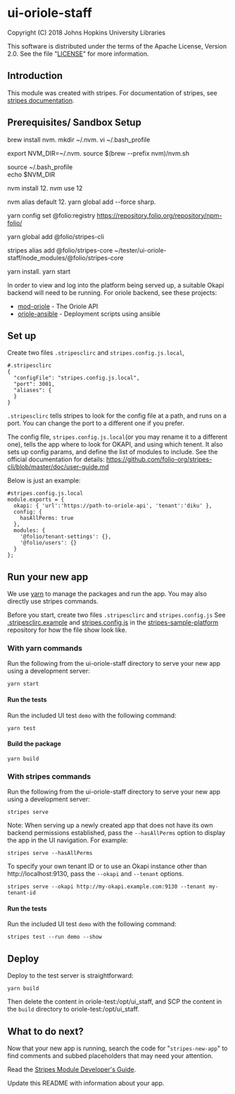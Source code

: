 # ui-oriole-staff

Copyright (C) 2018 Johns Hopkins University Libraries

This software is distributed under the terms of the Apache License, Version 2.0. See the file "[LICENSE](LICENSE)" 
for more information.

## Introduction

This module was created with stripes. For documentation of stripes, see [stripes documentation](https://github.com/folio-org/stripes). 

## Prerequisites/ Sandbox Setup 
brew install nvm. 
mkdir ~/.nvm. 
vi ~/.bash_profile 

export NVM_DIR=~/.nvm. 
source $(brew --prefix nvm)/nvm.sh

source ~/.bash_profile  
echo $NVM_DIR

nvm install 12. 
nvm use 12

nvm alias default 12. 
yarn global add --force sharp. 

yarn config set @folio:registry https://repository.folio.org/repository/npm-folio/

yarn global add @folio/stripes-cli

stripes alias add @folio/stripes-core ~/tester/ui-oriole-staff/node_modules/@folio/stripes-core

yarn install. 
yarn start

In order to view and log into the platform being served up, a suitable Okapi backend will need to be running. 
For oriole backend, see these projects: 
* [mod-oriole](https://github.com/jhu-sheridan-libraries/mod-oriole) - The Oriole API
* [oriole-ansible](https://github.com/jhu-sheridan-libraries/oriole-ansible) - Deployment scripts using ansible

## Set up 

Create two files `.stripesclirc` and `stripes.config.js.local`, 

```
#.stripesclirc
{
  "configFile": "stripes.config.js.local",
  "port": 3001,
  "aliases": {
  }  
}
```

`.stripesclirc` tells stripes to look for the config file at a path, and runs on a port. You can change the port to a different one if you prefer. 

The config file, `stripes.config.js.local`(or you may rename it to a different one), tells the app where to look for OKAPI, and using which tenent. It also sets up config params, and define the list of modules to include. See the official documentation for details: https://github.com/folio-org/stripes-cli/blob/master/doc/user-guide.md

Below is just an example: 

```
#stripes.config.js.local
module.exports = {
  okapi: { 'url':'https://path-to-oriole-api', 'tenant':'diku' },
  config: {
    hasAllPerms: true
  },
  modules: {
    '@folio/tenant-settings': {},
    '@folio/users': {}
  }
};
```

## Run your new app

We use [yarn](https://yarnpkg.com) to manage the packages and run the app. You may also directly use stripes commands.

Before you start, create two files `.stripesclirc` and `stripes.config.js` 
See [.stripesclirc.example](https://github.com/folio-org/stripes-sample-platform/blob/master/.stripesclirc.example) and 
[stripes.config.js](https://github.com/folio-org/stripes-sample-platform/blob/master/stripes.config.js) in the 
[stripes-sample-platform](https://github.com/folio-org/stripes-sample-platform) repository for how the file show look like. 

### With yarn commands

Run the following from the ui-oriole-staff directory to serve your new app using a development server:
```
yarn start
```

#### Run the tests

Run the included UI test `demo` with the following command:
```
yarn test
```

#### Build the package
```
yarn build
```

### With stripes commands

Run the following from the ui-oriole-staff directory to serve your new app using a development server:
```
stripes serve
```

Note: When serving up a newly created app that does not have its own backend permissions established, pass the 
`--hasAllPerms` option to display the app in the UI navigation. For example:
```
stripes serve --hasAllPerms
```

To specify your own tenant ID or to use an Okapi instance other than http://localhost:9130, pass the `--okapi` 
and `--tenant` options.
```
stripes serve --okapi http://my-okapi.example.com:9130 --tenant my-tenant-id
```

#### Run the tests

Run the included UI test `demo` with the following command:
```
stripes test --run demo --show
```

## Deploy

Deploy to the test server is straightforward: 

```
yarn build
```

Then delete the content in oriole-test:/opt/ui_staff, and SCP the content in the `build` directory to oriole-test:/opt/ui_staff.

## What to do next?

Now that your new app is running, search the code for "`stripes-new-app`" to find comments and subbed placeholders 
that may need your attention.

Read the [Stripes Module Developer's Guide](https://github.com/folio-org/stripes-core/blob/master/doc/dev-guide.md).

Update this README with information about your app.

